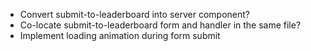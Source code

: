 - Convert submit-to-leaderboard into server component?
- Co-locate submit-to-leaderboard form and handler in the same file?
- Implement loading animation during form submit
